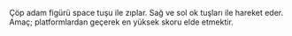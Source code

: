 Çöp adam figürü space tuşu ile zıplar.
Sağ ve sol ok tuşları ile hareket eder.
Amaç; platformlardan geçerek en yüksek skoru elde etmektir.
